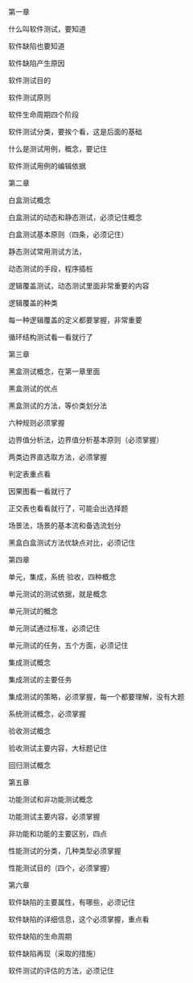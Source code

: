  第一章

什么叫软件测试，要知道

软件缺陷也要知道

软件缺陷产生原因

软件测试目的

软件测试原则

软件生命周期四个阶段

软件测试分类，要挨个看，这是后面的基础

什么是测试用例，概念，要记住

软件测试用例的编辑依据

第二章

白盒测试概念

白盒测试的动态和静态测试，必须记住概念

白盒测试基本原则（四条，必须记住）

静态测试常用测试方法，

动态测试的手段，程序插桩

逻辑覆盖测试，动态测试里面非常重要的内容

逻辑覆盖的种类

每一种逻辑覆盖的定义都要掌握，非常重要

循环结构测试看一看就行了

第三章

黑盒测试概念，在第一章里面

黑盒测试的优点

黑盒测试的方法，等价类划分法

六种规则必须掌握

边界值分析法，边界值分析基本原则（必须掌握）

两类边界直选取方法，必须掌握

判定表重点看

因果图看一看就行了

正交表也看看就行了，可能会出选择题

场景法，场景的基本流和备选流划分

黑盒白盒测试方法优缺点对比，必须记住

第四章

单元，集成，系统 验收，四种概念

单元测试的测试依据，就是概念

单元测试的概念

单元测试通过标准，必须记住

单元测试的任务，五个方面，必须记住

集成测试概念

集成测试的主要任务

集成测试的策略，必须掌握，每一个都要理解，没有大题

系统测试概念，必须掌握

验收测试概念

验收测试主要内容，大标题记住

回归测试概念

第五章

功能测试和非功能测试概念

功能测试主要内容，必须掌握

非功能和功能的主要区别，四点

性能测试的分类，几种类型必须掌握

性能测试目的（四个，必须掌握）


第六章

软件缺陷的主要属性，有哪些，必须记住

软件缺陷的详细信息，这个必须掌握，重点看

软件缺陷的生命周期

软件缺陷再现（采取的措施）

软件测试的评估的方法，必须记住
